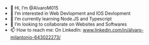 - 👋 Hi, I’m @AlvaroM015
- 👀 I’m interested in Web Devlopment and IOS Devlopment
- 🌱 I’m currently learning Node.JS and Typescript
- 💞️ I’m looking to collaborate on Websites and Softwares
- 📫 How to reach me: On LinkedIn: www.linkedin.com/in/álvaro-milantonio-643022273/


<!---
AlvaroM015/AlvaroM015 is a ✨ special ✨ repository because its `README.md` (this file) appears on your GitHub profile.
You can click the Preview link to take a look at your changes.
--->
